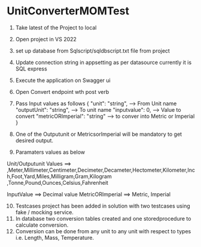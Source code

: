 # UnitConverterMOMTest

1. Take latest of the Project to local
2. Open project in VS 2022 
3. set up database from Sqlscript/sqldbscript.txt file from project
4. Update connection string in appsetting as per datasource currently it is SQL express
5. Execute the application on Swagger ui 
6. Open Convert endpoint wth post verb
7. Pass Input values as follows 
{
  "unit": "string",   --> From Unit name 
  "outputUnit": "string", --> To unit name
  "inputvalue": 0, --> Value to convert
  "metricORImperial": "string" --> to conver into Metric or Imperial
}

8. One of the Outputunit or MetricsorImperial will be mandatory to get desired output.

9. Paramaters values as below

Unit/Outputunit Values ==> ,Meter,Millimeter,Centimeter,Decimeter,Decameter,Hectometer,Kilometer,Inch,Foot,Yard,Miles,Milligram,Gram,Kilogram
		,Tonne,Pound,Ounces,Celsius,Fahrenheit
    
InputValue ==> Decimal value
MetricORImperial ==> Metric, Imperial

10. Testcases project has been added in solution with two testcases using fake / mocking service.
11. In database two conversion tables created and one storedprocedure to calculate conversion.
12. Conversion can be done from any unit to any unit with respect to types i.e. Length, Mass, Temperature.
